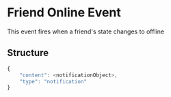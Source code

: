 # Friend Online Event

This event fires when a friend's state changes to offline

## Structure

```js
{
    "content": <notificationObject>,
    "type": "notification"
}
```
